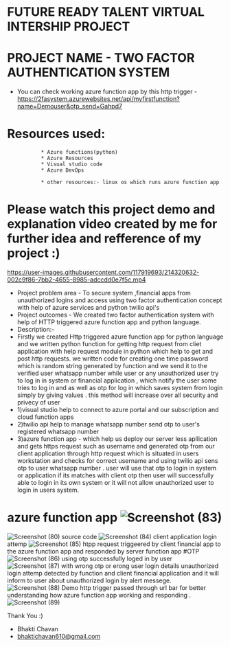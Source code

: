 # FUTURE READY TALENT VIRTUAL INTERSHIP PROJECT
# PROJECT NAME - TWO FACTOR AUTHENTICATION SYSTEM
* You can check working azure function app by this http trigger - https://2fasystem.azurewebsites.net/api/myfirstfunction?name=Demouser&otp_send=Gahpd7
# Resources used:
               * Azure functions(python)
               * Azure Resources
               * Visual studio code
               * Azure DevOps
               
               * other resources:- linux os which runs azure function app
               
             
               
 

# Please watch this project demo and explanation video created by me for further idea and refference of my project :)


https://user-images.githubusercontent.com/117919693/214320632-002c9f86-7bb2-4655-8985-adccdd0e7f5c.mp4



 

 
 
 * Project problem area - To secure system ,financial apps from unauthorized logins and access using two factor authentication concept with help of azure services and python twilio api's
* Project outcomes - We created two factor authentication system with help of HTTP triggered azure function app and python language.
* Description:-
* Firstly we created Http triggered azure function app for python language and we written python function for getting http request from cliet application with help request module in python which help to get and post http requests. we written code for creating one time password which is random string generated by function and we send it to the verified user whatsapp number while user or any unauthorized user try to log in in system or financial application , which notify the user some tries to log in and as well as otp for log in which saves system from login simply by giving values . this method will increase over all security and privecy of user
* 1)visual studio help to connect to azure portal and our subscription and cloud function apps
* 2)twilio api help to manage whatsapp number send otp to user's registered whatsapp number
* 3)azure function app - which help us deploy our server less apllication and gets https request such as username and generated otp from our client application through http request  which is situated in users workstation and checks for correct username and using twilio api sens otp to user whatsapp number . user will use that otp to login in system or application if its matches with client otp then user will successfully able to login in its own system or it will not allow unauthorized user to login in users system.
# azure function app ![Screenshot (83)](https://user-images.githubusercontent.com/78414877/145259868-60efff03-3a2d-4736-b2f4-b1faa9180ecd.png)
![Screenshot (80)](https://user-images.githubusercontent.com/78414877/145259977-21e889db-ce8f-47ba-b064-edd3d3bf619a.png)
source code 
![Screenshot (84)](https://user-images.githubusercontent.com/78414877/145260527-c1c8a737-beef-4522-bb32-7a3c97917eaf.png)
client application login attemp 
![Screenshot (85)](https://user-images.githubusercontent.com/78414877/145260631-6a960e02-b23a-4e70-a307-ce2599158a45.png)
htpp request triggeered by client financial app to the azure function app and responded by server function app 
#OTP![Screenshot (86)](https://user-images.githubusercontent.com/78414877/145260836-6c27ce45-e146-4511-bc8f-e48c3d802176.png)
using otp successfully loged in by user
![Screenshot (87)](https://user-images.githubusercontent.com/78414877/145260934-482f2707-08e7-4c24-8d55-2061e7ca5ff6.png)
with wrong otp or erong user login details unauthorized login attemp detected by function and client financial application
and it will inform to user about unauthorized login by alert messege.
![Screenshot (88)](https://user-images.githubusercontent.com/78414877/145261237-244b4c94-d4b8-4149-8209-1c9603de3b94.png)
Demo http trigger passed through url bar for better understanding how azure function app working and responding .
![Screenshot (89)](https://user-images.githubusercontent.com/78414877/145261466-d7d589c2-3e04-4ff9-a69a-32aa0e1bd14c.png)

Thank You :)




- Bhakti Chavan
- bhaktichavan610@gmail.com
